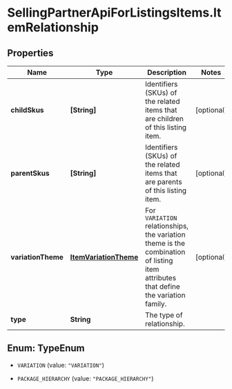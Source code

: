 # SellingPartnerApiForListingsItems.ItemRelationship

## Properties
Name | Type | Description | Notes
------------ | ------------- | ------------- | -------------
**childSkus** | **[String]** | Identifiers (SKUs) of the related items that are children of this listing item. | [optional] 
**parentSkus** | **[String]** | Identifiers (SKUs) of the related items that are parents of this listing item. | [optional] 
**variationTheme** | [**ItemVariationTheme**](ItemVariationTheme.md) | For `VARIATION` relationships, the variation theme is the combination of listing item attributes that define the variation family. | [optional] 
**type** | **String** | The type of relationship. | 


<a name="TypeEnum"></a>
## Enum: TypeEnum


* `VARIATION` (value: `"VARIATION"`)

* `PACKAGE_HIERARCHY` (value: `"PACKAGE_HIERARCHY"`)




